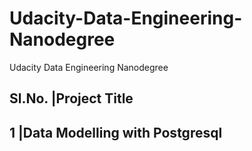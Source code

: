 # Udacity-Data-Engineering-Nanodegree
Udacity Data Engineering Nanodegree

Sl.No.  |Project Title
-----------------------
1 |Data Modelling with Postgresql
-----------------------------------

